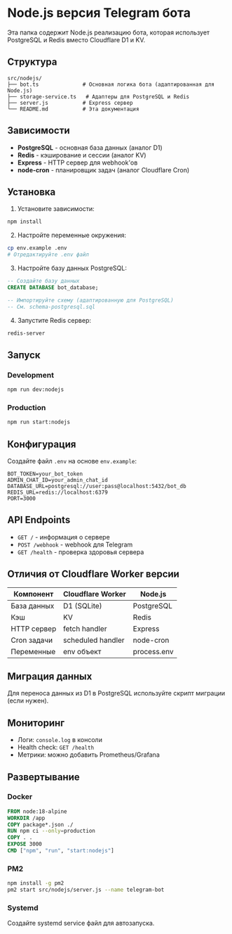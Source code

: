 # Node.js версия Telegram бота

Эта папка содержит Node.js реализацию бота, которая использует PostgreSQL и Redis вместо Cloudflare D1 и KV.

## Структура

```
src/nodejs/
├── bot.ts              # Основная логика бота (адаптированная для Node.js)
├── storage-service.ts   # Адаптеры для PostgreSQL и Redis
├── server.js           # Express сервер
└── README.md           # Эта документация
```

## Зависимости

- **PostgreSQL** - основная база данных (аналог D1)
- **Redis** - кэширование и сессии (аналог KV)
- **Express** - HTTP сервер для webhook'ов
- **node-cron** - планировщик задач (аналог Cloudflare Cron)

## Установка

1. Установите зависимости:
```bash
npm install
```

2. Настройте переменные окружения:
```bash
cp env.example .env
# Отредактируйте .env файл
```

3. Настройте базу данных PostgreSQL:
```sql
-- Создайте базу данных
CREATE DATABASE bot_database;

-- Импортируйте схему (адаптированную для PostgreSQL)
-- См. schema-postgresql.sql
```

4. Запустите Redis сервер:
```bash
redis-server
```

## Запуск

### Development
```bash
npm run dev:nodejs
```

### Production
```bash
npm run start:nodejs
```

## Конфигурация

Создайте файл `.env` на основе `env.example`:

```env
BOT_TOKEN=your_bot_token
ADMIN_CHAT_ID=your_admin_chat_id
DATABASE_URL=postgresql://user:pass@localhost:5432/bot_db
REDIS_URL=redis://localhost:6379
PORT=3000
```

## API Endpoints

- `GET /` - информация о сервере
- `POST /webhook` - webhook для Telegram
- `GET /health` - проверка здоровья сервера

## Отличия от Cloudflare Worker версии

| Компонент | Cloudflare Worker | Node.js |
|-----------|-------------------|---------|
| База данных | D1 (SQLite) | PostgreSQL |
| Кэш | KV | Redis |
| HTTP сервер | fetch handler | Express |
| Cron задачи | scheduled handler | node-cron |
| Переменные | env объект | process.env |

## Миграция данных

Для переноса данных из D1 в PostgreSQL используйте скрипт миграции (если нужен).

## Мониторинг

- Логи: `console.log` в консоли
- Health check: `GET /health`
- Метрики: можно добавить Prometheus/Grafana

## Развертывание

### Docker
```dockerfile
FROM node:18-alpine
WORKDIR /app
COPY package*.json ./
RUN npm ci --only=production
COPY . .
EXPOSE 3000
CMD ["npm", "run", "start:nodejs"]
```

### PM2
```bash
npm install -g pm2
pm2 start src/nodejs/server.js --name telegram-bot
```

### Systemd
Создайте systemd service файл для автозапуска.
